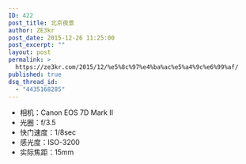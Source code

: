 ```yaml
---
ID: 422
post_title: 北京夜景
author: ZE3kr
post_date: 2015-12-26 11:25:00
post_excerpt: ""
layout: post
permalink: >
  https://ze3kr.com/2015/12/%e5%8c%97%e4%ba%ac%e5%a4%9c%e6%99%af/
published: true
dsq_thread_id:
  - "4435168285"
---
```

<ul>
<li>相机：Canon EOS 7D Mark II</li>
<li>光圈：f/3.5</li>
<li>快门速度：1/8sec</li>
<li>感光度：ISO-3200</li>
<li>实际焦距：15mm</li>
</ul>